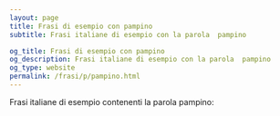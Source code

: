 ```yaml
---
layout: page
title: Frasi di esempio con pampino 
subtitle: Frasi italiane di esempio con la parola  pampino

og_title: Frasi di esempio con pampino 
og_description: Frasi italiane di esempio con la parola  pampino
og_type: website
permalink: /frasi/p/pampino.html
---
```


Frasi italiane di esempio contenenti la parola pampino:


